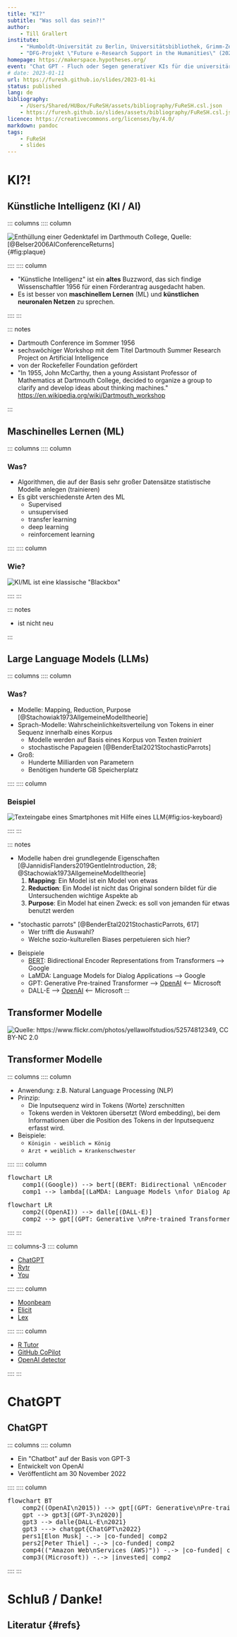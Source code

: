 ```yaml
---
title: "KI?"
subtitle: "Was soll das sein?!"
author:
    - Till Grallert
institute: 
    - "Humboldt-Universität zu Berlin, Universitätsbibliothek, Grimm-Zentrum"
    - "DFG-Projekt \"Future e-Research Support in the Humanities\" (2022--25)"
homepage: https://makerspace.hypotheses.org/
event: "Chat GPT - Fluch oder Segen generativer KIs für die universitäre Lehre?"
# date: 2023-01-11
url: https://furesh.github.io/slides/2023-01-ki
status: published
lang: de
bibliography:
    - /Users/Shared/HUBox/FuReSH/assets/bibliography/FuReSH.csl.json
    - https://furesh.github.io/slides/assets/bibliography/FuReSH.csl.json
licence: https://creativecommons.org/licenses/by/4.0/
markdown: pandoc
tags:
    - FuReSH
    - slides
---
```



# KI?!
## Künstliche Intelligenz (KI / AI)

::: columns
:::: column

![Enthüllung einer Gedenktafel im Darthmouth College, Quelle: [@Belser2006AIConferenceReturns]](../assets/images/photos/ai-plaque-darthmouth-reveal.jpg){#fig:plaque}

::::
:::: column

- "Künstliche Intelligenz" ist ein **altes** Buzzword, das sich findige Wissenschaftler 1956 für einen Förderantrag ausgedacht haben.
- Es ist besser von **maschinellem Lernen** (ML) und **künstlichen neuronalen Netzen** zu sprechen.

::::
:::



::: notes

- Dartmouth Conference im Sommer 1956 
- sechswöchiger Workshop mit dem Titel Dartmouth Summer Research Project on Artificial Intelligence
- von der Rockefeller Foundation gefördert
- "In 1955, John McCarthy, then a young Assistant Professor of Mathematics at Dartmouth College, decided to organize a group to clarify and develop ideas about thinking machines." <https://en.wikipedia.org/wiki/Dartmouth_workshop>

:::

## Maschinelles Lernen (ML)

<!-- <pre class="mermaid">
---
title: Blackbox KI
---

flowchart LR
    Input --&gt; bb[["Künstliche Intelligenz"]] --&gt; Output
</pre> -->



::: columns
:::: column

### Was?

- Algorithmen, die auf der Basis sehr großer Datensätze statistische Modelle anlegen (trainieren)
- Es gibt verschiedenste Arten des ML
    - Supervised
    - unsupervised
    - transfer learning
    - deep learning
    - reinforcement learning

::::
:::: column

### Wie?

![KI/ML ist eine klassische "Blackbox"](../assets/images/blackbox/black-box_question-mark-people-c_black.png)

::::
:::

::: notes

- ist nicht neu

:::

## Large Language Models (LLMs)

::: columns
:::: column

### Was?

- Modelle: Mapping, Reduction, Purpose [@Stachowiak1973AllgemeineModelltheorie]
- Sprach-Modelle: Wahrscheinlichkeitsverteilung von Tokens in einer Sequenz innerhalb eines Korpus
    + Modelle werden auf Basis eines Korpus von Texten *trainiert*
    + stochastische Papageien [@BenderEtal2021StochasticParrots]
- Groß: 
    + Hunderte Milliarden von Parametern
    + Benötigen hunderte GB Speicherplatz

::::
:::: column

### Beispiel

![Texteingabe eines Smartphones mit Hilfe eines LLM](../assets/images/iOS-predictive-keyboard.png){#fig:ios-keyboard}

::::
:::

::: notes

- Modelle haben drei grundlegende Eigenschaften [@JannidisFlanders2019GentleIntroduction, 28; @Stachowiak1973AllgemeineModelltheorie]
    1. **Mapping**: Ein Model ist ein Model von etwas
    2. **Reduction**: Ein Model ist nicht das Original sondern bildet für die Untersuchenden wichtige Aspekte ab
    3. **Purpose**: Ein Model hat einen Zweck: es soll von jemanden für etwas benutzt werden
+ "stochastic parrots" [@BenderEtal2021StochasticParrots, 617]
    * Wer trifft die Auswahl?  
    * Welche sozio-kulturellen Biases perpetuieren sich hier?
- Beispiele
    - [BERT](https://github.com/google-research/bert): Bidirectional Encoder Representations from Transformers  --> Google
    - LaMDA: Language Models for Dialog Applications --> Google
    - GPT: Generative Pre-trained Transformer --> [OpenAI](https://openai.com/) <-- Microsoft
    - DALL-E --> [OpenAI](https://openai.com/) <-- Microsoft
:::

## Transformer Modelle

<!-- ![Quelle: https://www.flickr.com/photos/toybotstudios/5853934455, CC BY-NC 2.0](/Users/Shared/BachUni/BachBibliothek/GitHub/FuReSH/slides/assets/images/transformer-toy.png) -->

![Quelle: https://www.flickr.com/photos/yellawolfstudios/52574812349, CC BY-NC 2.0](../assets/images/transformer-models-toys.jpg)

## Transformer Modelle

::: columns
:::: column

- Anwendung: z.B. Natural Language Processing (NLP)
- Prinzip:
    + Die Inputsequenz wird in Tokens (Worte) zerschnitten
    + Tokens werden in Vektoren übersetzt (Word embedding), bei dem Informationen über die Position des Tokens in der Inputsequenz erfasst wird. 
- Beispiele: 
    - `Königin - weiblich = König`
    - `Arzt + weiblich = Krankenschwester`


::::
:::: column

<pre class="mermaid">
flowchart LR
    comp1((Google)) --> bert[(BERT: Bidirectional \nEncoder Representations \nfrom Transformers)]
    comp1 --> lambda[(LaMDA: Language Models \nfor Dialog Applications)]
</pre>
<pre class="mermaid">
flowchart LR
    comp2((OpenAI)) --> dalle[(DALL-E)]
    comp2 --> gpt[(GPT: Generative \nPre-trained Transformer)]
</pre>

::::
:::

::: columns-3
:::: column

- [ChatGPT](https://chat.openai.com/)
- [Rytr](https://rytr.me/)
- [You](https://you.com/search?q=how+to+write+well)

::::
:::: column

- [Moonbeam](https://www.gomoonbeam.com/ )
- [Elicit](https://elicit.org/)
- [Lex](https://lex.page/)

::::
:::: column

- [R Tutor](http://rtutor.ai) <!-- : Zum Erlernen von R-->
- [GitHub CoPilot]()
- [OpenAI detector](https://huggingface.co/openai-detector)

::::
:::


# ChatGPT
## ChatGPT

::: columns
:::: column

- Ein "Chatbot" auf der Basis von GPT-3
- Entwickelt von OpenAI
- Veröffentlicht am 30 November 2022

::::
:::: column

<pre class="mermaid">
flowchart BT
    comp2((OpenAI\n2015)) --> gpt[(GPT: Generative\nPre-trained\nTransformer\n2018)]
    gpt --> gpt3[(GPT-3\n2020)]
    gpt3 --> dalle{DALL-E\n2021}
    gpt3 ---> chatgpt{ChatGPT\n2022}
    pers1[Elon Musk] -.-> |co-funded| comp2
    pers2[Peter Thiel] -.-> |co-funded| comp2
    comp4(("Amazon Web\nServices (AWS)")) -.-> |co-funded| comp2
    comp3((Microsoft)) -.-> |invested| comp2
</pre>

::::
:::



# Schluß / Danke!
## Literatur {#refs}
